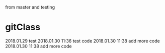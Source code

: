 from master and testing
# gitClass
2018.01.29 test
2018.01.30 11:36 test code
2018.01.30 11:38 add more code
2018.01.30 11:38 add more code